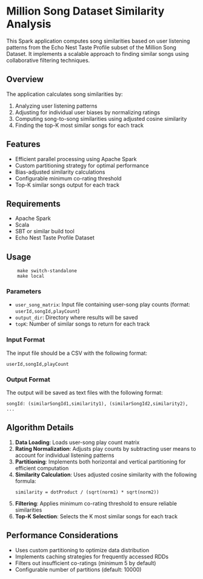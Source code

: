 # Million Song Dataset Similarity Analysis

This Spark application computes song similarities based on user listening patterns from the Echo Nest Taste Profile subset of the Million Song Dataset. It implements a scalable approach to finding similar songs using collaborative filtering techniques.

## Overview

The application calculates song similarities by:
1. Analyzing user listening patterns
2. Adjusting for individual user biases by normalizing ratings
3. Computing song-to-song similarities using adjusted cosine similarity
4. Finding the top-K most similar songs for each track

## Features

- Efficient parallel processing using Apache Spark
- Custom partitioning strategy for optimal performance
- Bias-adjusted similarity calculations
- Configurable minimum co-rating threshold
- Top-K similar songs output for each track

## Requirements

- Apache Spark
- Scala
- SBT or similar build tool
- Echo Nest Taste Profile Dataset

## Usage

```
	make switch-standalone
	make local
```

### Parameters

- `user_song_matrix`: Input file containing user-song play counts (format: `userId,songId,playCount`)
- `output_dir`: Directory where results will be saved
- `topK`: Number of similar songs to return for each track

### Input Format

The input file should be a CSV with the following format:
```
userId,songId,playCount
```

### Output Format

The output will be saved as text files with the following format:
```
songId: (similarSongId1,similarity1), (similarSongId2,similarity2), ...
```

## Algorithm Details

1. **Data Loading**: Loads user-song play count matrix
2. **Rating Normalization**: Adjusts play counts by subtracting user means to account for individual listening patterns
3. **Partitioning**: Implements both horizontal and vertical partitioning for efficient computation
4. **Similarity Calculation**: Uses adjusted cosine similarity with the following formula:
   ```
   similarity = dotProduct / (sqrt(norm1) * sqrt(norm2))
   ```
5. **Filtering**: Applies minimum co-rating threshold to ensure reliable similarities
6. **Top-K Selection**: Selects the K most similar songs for each track

## Performance Considerations

- Uses custom partitioning to optimize data distribution
- Implements caching strategies for frequently accessed RDDs
- Filters out insufficient co-ratings (minimum 5 by default)
- Configurable number of partitions (default: 10000)
